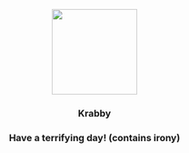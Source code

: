 <p align="center">
    <img src="https://raw.githubusercontent.com/PokeAPI/sprites/master/sprites/pokemon/98.png" width="150" height="150">
</p>
<h3 align="center"> <b>Krabby</b></h3>
<h3 align="center">Have a terrifying day! (contains irony)</h3>
